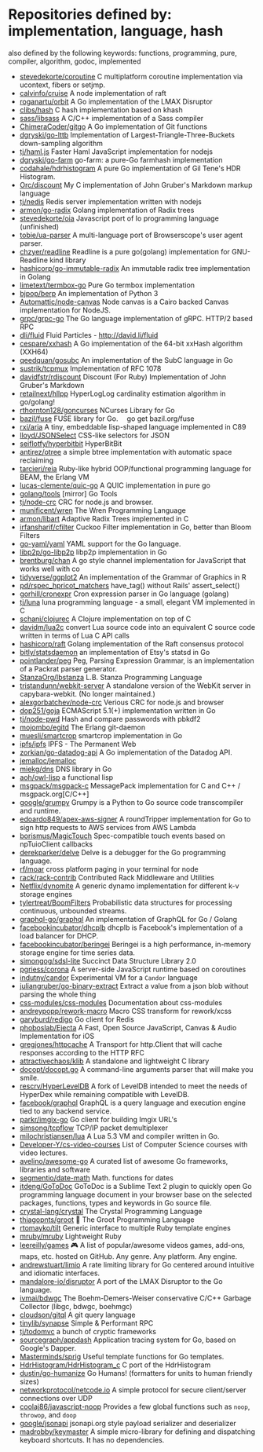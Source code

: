 # Repositories defined by: implementation, language, hash

also defined by the following keywords: functions, programming, pure, compiler, algorithm, godoc, implemented

- [stevedekorte/coroutine](https://github.com/stevedekorte/coroutine)
  C multiplatform coroutine implementation via ucontext, fibers or setjmp.
- [calvinfo/cruise](https://github.com/calvinfo/cruise)
    A node implementation of raft
- [roganartu/orbit](https://github.com/roganartu/orbit)
  A Go implementation of the LMAX Disruptor
- [clibs/hash](https://github.com/clibs/hash)
  C hash implementation based on khash
- [sass/libsass](https://github.com/sass/libsass)
  A C/C++ implementation of a Sass compiler
- [ChimeraCoder/gitgo](https://github.com/ChimeraCoder/gitgo)
  A Go implementation of Git functions
- [dgryski/go-lttb](https://github.com/dgryski/go-lttb)
  Implementation of Largest-Triangle-Three-Buckets down-sampling algorithm
- [tj/haml.js](https://github.com/tj/haml.js)
  Faster Haml JavaScript implementation for nodejs 
- [dgryski/go-farm](https://github.com/dgryski/go-farm)
  go-farm: a pure-Go farmhash implementation
- [codahale/hdrhistogram](https://github.com/codahale/hdrhistogram)
  A pure Go implementation of Gil Tene's HDR Histogram.
- [Orc/discount](https://github.com/Orc/discount)
  My C implementation of John Gruber's Markdown markup language
- [tj/nedis](https://github.com/tj/nedis)
  Redis server implementation written with nodejs
- [armon/go-radix](https://github.com/armon/go-radix)
  Golang implementation of Radix trees
- [stevedekorte/oia](https://github.com/stevedekorte/oia)
  Javascript port of Io programming language (unfinished)
- [tobie/ua-parser](https://github.com/tobie/ua-parser)
  A multi-language port of Browserscope's user agent parser.
- [chzyer/readline](https://github.com/chzyer/readline)
  Readline is a pure go(golang) implementation for GNU-Readline kind library
- [hashicorp/go-immutable-radix](https://github.com/hashicorp/go-immutable-radix)
  An immutable radix tree implementation in Golang
- [limetext/termbox-go](https://github.com/limetext/termbox-go)
  Pure Go termbox implementation
- [bjpop/berp](https://github.com/bjpop/berp)
  An implementation of Python 3
- [Automattic/node-canvas](https://github.com/Automattic/node-canvas)
  Node canvas is a Cairo backed Canvas implementation for NodeJS.
- [grpc/grpc-go](https://github.com/grpc/grpc-go)
  The Go language implementation of gRPC. HTTP/2 based RPC
- [dli/fluid](https://github.com/dli/fluid)
  Fluid Particles - http://david.li/fluid
- [cespare/xxhash](https://github.com/cespare/xxhash)
  A Go implementation of the 64-bit xxHash algorithm (XXH64)
- [qeedquan/gosubc](https://github.com/qeedquan/gosubc)
  An implementation of the SubC language in Go
- [sustrik/tcpmux](https://github.com/sustrik/tcpmux)
  Implementation of RFC 1078
- [davidfstr/rdiscount](https://github.com/davidfstr/rdiscount)
  Discount (For Ruby) Implementation of John Gruber's Markdown
- [retailnext/hllpp](https://github.com/retailnext/hllpp)
  HyperLogLog cardinality estimation algorithm in go/golang!
- [rthornton128/goncurses](https://github.com/rthornton128/goncurses)
  NCurses Library for Go
- [bazil/fuse](https://github.com/bazil/fuse)
  FUSE library for Go.   go get bazil.org/fuse    
- [rxi/aria](https://github.com/rxi/aria)
  A tiny, embeddable lisp-shaped language implemented in C89
- [lloyd/JSONSelect](https://github.com/lloyd/JSONSelect)
  CSS-like selectors for JSON
- [seiflotfy/hyperbitbit](https://github.com/seiflotfy/hyperbitbit)
  HyperBitBit
- [antirez/otree](https://github.com/antirez/otree)
  a simple btree implementation with automatic space reclaiming
- [tarcieri/reia](https://github.com/tarcieri/reia)
  Ruby-like hybrid OOP/functional programming language for BEAM, the Erlang VM
- [lucas-clemente/quic-go](https://github.com/lucas-clemente/quic-go)
  A QUIC implementation in pure go
- [golang/tools](https://github.com/golang/tools)
  [mirror] Go Tools
- [tj/node-crc](https://github.com/tj/node-crc)
  CRC for node.js and browser.
- [munificent/wren](https://github.com/munificent/wren)
  The Wren Programming Language
- [armon/libart](https://github.com/armon/libart)
  Adaptive Radix Trees implemented in C
- [irfansharif/cfilter](https://github.com/irfansharif/cfilter)
  Cuckoo Filter implementation in Go, better than Bloom Filters
- [go-yaml/yaml](https://github.com/go-yaml/yaml)
  YAML support for the Go language.
- [libp2p/go-libp2p](https://github.com/libp2p/go-libp2p)
  libp2p implementation in Go
- [brentburg/chan](https://github.com/brentburg/chan)
  A go style channel implementation for JavaScript that works well with co
- [tidyverse/ggplot2](https://github.com/tidyverse/ggplot2)
  An implementation of the Grammar of Graphics in R
- [pd/rspec_hpricot_matchers](https://github.com/pd/rspec_hpricot_matchers)
  have_tag() without Rails' assert_select()
- [gorhill/cronexpr](https://github.com/gorhill/cronexpr)
  Cron expression parser in Go language (golang)
- [tj/luna](https://github.com/tj/luna)
  luna programming language - a small, elegant VM implemented in C
- [schani/clojurec](https://github.com/schani/clojurec)
  A Clojure implementation on top of C
- [davidm/lua2c](https://github.com/davidm/lua2c)
  convert Lua source code into an equivalent C source code written in terms of Lua C API calls
- [hashicorp/raft](https://github.com/hashicorp/raft)
  Golang implementation of the Raft consensus protocol
- [bitly/statsdaemon](https://github.com/bitly/statsdaemon)
  an implementation of Etsy's statsd in Go
- [pointlander/peg](https://github.com/pointlander/peg)
  Peg, Parsing Expression Grammar, is an implementation of a Packrat parser generator.
- [StanzaOrg/lbstanza](https://github.com/StanzaOrg/lbstanza)
  L.B. Stanza Programming Language
- [tristandunn/webkit-server](https://github.com/tristandunn/webkit-server)
  A standalone version of the WebKit server in capybara-webkit. (No longer maintained.)
- [alexgorbatchev/node-crc](https://github.com/alexgorbatchev/node-crc)
  Verious CRC for node.js and browser
- [dop251/goja](https://github.com/dop251/goja)
  ECMAScript 5.1(+) implementation written in Go
- [tj/node-pwd](https://github.com/tj/node-pwd)
  Hash and compare passwords with pbkdf2
- [mojombo/egitd](https://github.com/mojombo/egitd)
  The Erlang git-daemon
- [muesli/smartcrop](https://github.com/muesli/smartcrop)
  smartcrop implementation in Go
- [ipfs/ipfs](https://github.com/ipfs/ipfs)
  IPFS - The Permanent Web
- [zorkian/go-datadog-api](https://github.com/zorkian/go-datadog-api)
  A Go implementation of the Datadog API.
- [jemalloc/jemalloc](https://github.com/jemalloc/jemalloc)
- [miekg/dns](https://github.com/miekg/dns)
  DNS library in Go
- [aoh/owl-lisp](https://github.com/aoh/owl-lisp)
  a functional lisp
- [msgpack/msgpack-c](https://github.com/msgpack/msgpack-c)
  MessagePack implementation for C and C++ / msgpack.org[C/C++]
- [google/grumpy](https://github.com/google/grumpy)
  Grumpy is a Python to Go source code transcompiler and runtime.
- [edoardo849/apex-aws-signer](https://github.com/edoardo849/apex-aws-signer)
  A roundTripper implementation for Go to sign http requests to AWS services from AWS Lambda
- [borismus/MagicTouch](https://github.com/borismus/MagicTouch)
  Spec-compatible touch events based on npTuioClient callbacks
- [derekparker/delve](https://github.com/derekparker/delve)
  Delve is a debugger for the Go programming language.
- [rf/moar](https://github.com/rf/moar)
  cross platform paging in your terminal for node
- [rack/rack-contrib](https://github.com/rack/rack-contrib)
  Contributed Rack Middleware and Utilities
- [Netflix/dynomite](https://github.com/Netflix/dynomite)
  A generic dynamo implementation for different k-v storage engines
- [tylertreat/BoomFilters](https://github.com/tylertreat/BoomFilters)
  Probabilistic data structures for processing continuous, unbounded streams.
- [graphql-go/graphql](https://github.com/graphql-go/graphql)
  An implementation of GraphQL for Go / Golang
- [facebookincubator/dhcplb](https://github.com/facebookincubator/dhcplb)
  dhcplb is Facebook's implementation of a load balancer for DHCP.
- [facebookincubator/beringei](https://github.com/facebookincubator/beringei)
  Beringei is a high performance, in-memory storage engine for time series data.
- [simongog/sdsl-lite](https://github.com/simongog/sdsl-lite)
  Succinct Data Structure Library 2.0
- [pgriess/corona](https://github.com/pgriess/corona)
  A server-side JavaScript runtime based on coroutines
- [indutny/candor](https://github.com/indutny/candor)
  Experimental VM for a `Candor` language
- [juliangruber/go-binary-extract](https://github.com/juliangruber/go-binary-extract)
  Extract a value from a json blob without parsing the whole thing
- [css-modules/css-modules](https://github.com/css-modules/css-modules)
  Documentation about css-modules
- [andreypopp/rework-macro](https://github.com/andreypopp/rework-macro)
  Macro CSS transform for rework/xcss
- [garyburd/redigo](https://github.com/garyburd/redigo)
  Go client for Redis
- [phoboslab/Ejecta](https://github.com/phoboslab/Ejecta)
  A Fast, Open Source JavaScript, Canvas & Audio Implementation for iOS
- [gregjones/httpcache](https://github.com/gregjones/httpcache)
  A Transport for http.Client that will cache responses according to the HTTP RFC
- [attractivechaos/klib](https://github.com/attractivechaos/klib)
  A standalone and lightweight C library
- [docopt/docopt.go](https://github.com/docopt/docopt.go)
  A command-line arguments parser that will make you smile.
- [rescrv/HyperLevelDB](https://github.com/rescrv/HyperLevelDB)
  A fork of LevelDB intended to meet the needs of HyperDex while remaining compatible with LevelDB.
- [facebook/graphql](https://github.com/facebook/graphql)
  GraphQL is a query language and execution engine tied to any backend service.
- [parkr/imgix-go](https://github.com/parkr/imgix-go)
  Go client for building Imgix URL's
- [simsong/tcpflow](https://github.com/simsong/tcpflow)
  TCP/IP packet demultiplexer
- [milochristiansen/lua](https://github.com/milochristiansen/lua)
  A Lua 5.3 VM and compiler written in Go.
- [Developer-Y/cs-video-courses](https://github.com/Developer-Y/cs-video-courses)
  List of Computer Science courses with video lectures.
- [avelino/awesome-go](https://github.com/avelino/awesome-go)
  A curated list of awesome Go frameworks, libraries and software
- [segmentio/date-math](https://github.com/segmentio/date-math)
  Math. functions for dates
- [jtdeng/GoToDoc](https://github.com/jtdeng/GoToDoc)
  GoToDoc is a Sublime Text 2 plugin to quickly open Go programming language document in your browser  base on the selected packages, functions, types and keywords in Go source file.
- [crystal-lang/crystal](https://github.com/crystal-lang/crystal)
  The Crystal Programming Language
- [thiagopnts/groot](https://github.com/thiagopnts/groot)
  :deciduous_tree: The Groot Programming Language
- [rtomayko/tilt](https://github.com/rtomayko/tilt)
  Generic interface to multiple Ruby template engines
- [mruby/mruby](https://github.com/mruby/mruby)
  Lightweight Ruby
- [leereilly/games](https://github.com/leereilly/games)
  :video_game: A list of popular/awesome videos games, add-ons, maps, etc. hosted on GitHub. Any genre. Any platform. Any engine.
- [andrewstuart/limio](https://github.com/andrewstuart/limio)
  A rate limiting library for Go centered around intuitive and idiomatic interfaces.
- [mandalore-io/disruptor](https://github.com/mandalore-io/disruptor)
  A port of the LMAX Disruptor to the Go language.
- [ivmai/bdwgc](https://github.com/ivmai/bdwgc)
  The Boehm-Demers-Weiser conservative C/C++ Garbage Collector (libgc, bdwgc, boehmgc) 
- [cloudson/gitql](https://github.com/cloudson/gitql)
  A git query language
- [tinylib/synapse](https://github.com/tinylib/synapse)
  Simple & Performant RPC
- [tj/todomvc](https://github.com/tj/todomvc)
  a bunch of cryptic frameworks
- [sourcegraph/appdash](https://github.com/sourcegraph/appdash)
  Application tracing system for Go, based on Google's Dapper.
- [Masterminds/sprig](https://github.com/Masterminds/sprig)
  Useful template functions for Go templates.
- [HdrHistogram/HdrHistogram_c](https://github.com/HdrHistogram/HdrHistogram_c)
  C port of the HdrHistogram
- [dustin/go-humanize](https://github.com/dustin/go-humanize)
  Go Humans! (formatters for units to human friendly sizes)
- [networkprotocol/netcode.io](https://github.com/networkprotocol/netcode.io)
  A simple protocol for secure client/server connections over UDP
- [coolaj86/javascript-noop](https://github.com/coolaj86/javascript-noop)
  Provides a few global functions such as `noop`, `throwop`, and `doop`
- [google/jsonapi](https://github.com/google/jsonapi)
  jsonapi.org style payload serializer and deserializer
- [madrobby/keymaster](https://github.com/madrobby/keymaster)
  A simple micro-library for defining and  dispatching keyboard shortcuts. It has no dependencies.
